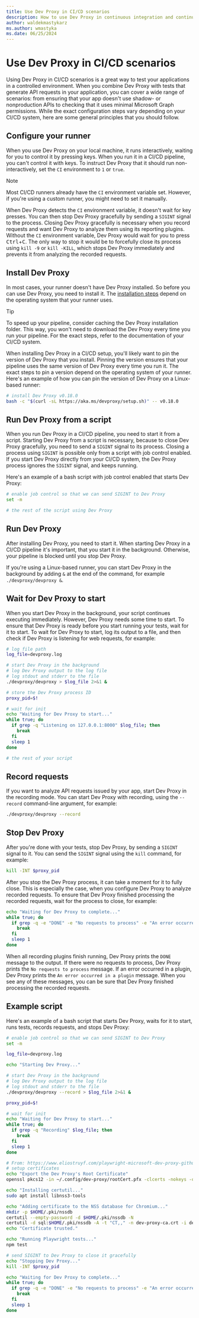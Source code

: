 ```yaml
---
title: Use Dev Proxy in CI/CD scenarios
description: How to use Dev Proxy in continuous integration and continuous deployment (CI/CD) scenarios
author: waldekmastykarz
ms.author: wmastyka
ms.date: 06/25/2024
---
```


# Use Dev Proxy in CI/CD scenarios

Using Dev Proxy in CI/CD scenarios is a great way to test your applications in a controlled environment. When you combine Dev Proxy with tests that generate API requests in your application, you can cover a wide range of scenarios: from ensuring that your app doesn't use shadow- or nonproduction APIs to checking that it uses minimal Microsoft Graph permissions. While the exact configuration steps vary depending on your CI/CD system, here are some general principles that you should follow.

## Configure your runner

When you use Dev Proxy on your local machine, it runs interactively, waiting for you to control it by pressing keys. When you run it in a CI/CD pipeline, you can't control it with keys. To instruct Dev Proxy that it should run non-interactively, set the `CI` environment to `1` or `true`.

> [!NOTE]
> Most CI/CD runners already have the `CI` environment variable set. However, if you're using a custom runner, you might need to set it manually.

When Dev Proxy detects the `CI` environment variable, it doesn't wait for key presses. You can then stop Dev Proxy gracefully by sending a `SIGINT` signal to the process. Closing Dev Proxy gracefully is necessary when you record requests and want Dev Proxy to analyze them using its reporting plugins. Without the `CI` environment variable, Dev Proxy would wait for you to press <kbd>Ctrl</kbd>+<kbd>C</kbd>. The only way to stop it would be to forcefully close its process using `kill -9` or `kill -KILL`, which stops Dev Proxy immediately and prevents it from analyzing the recorded requests.

## Install Dev Proxy

In most cases, your runner doesn't have Dev Proxy installed. So before you can use Dev Proxy, you need to install it. The [installation steps](../get-started.md#install-dev-proxy) depend on the operating system that your runner uses.

> [!TIP]
> To speed up your pipeline, consider caching the Dev Proxy installation folder. This way, you won't need to download the Dev Proxy every time you run your pipeline. For the exact steps, refer to the documentation of your CI/CD system.

When installing Dev Proxy in a CI/CD setup, you'll likely want to pin the version of Dev Proxy that you install. Pinning the version ensures that your pipeline uses the same version of Dev Proxy every time you run it. The exact steps to pin a version depend on the operating system of your runner. Here's an example of how you can pin the version of Dev Proxy on a Linux-based runner:

```bash
# install Dev Proxy v0.18.0
bash -c "$(curl -sL https://aka.ms/devproxy/setup.sh)" -- v0.18.0
```

## Run Dev Proxy from a script

When you run Dev Proxy in a CI/CD pipeline, you need to start it from a script. Starting Dev Proxy from a script is necessary, because to close Dev Proxy gracefully, you need to send a `SIGINT` signal to its process. Closing a process using `SIGINT` is possible only from a script with job control enabled. If you start Dev Proxy directly from your CI/CD system, the Dev Proxy process ignores the `SIGINT` signal, and keeps running.

Here's an example of a bash script with job control enabled that starts Dev Proxy:

```bash
# enable job control so that we can send SIGINT to Dev Proxy
set -m

# the rest of the script using Dev Proxy
```

## Run Dev Proxy

After installing Dev Proxy, you need to start it. When starting Dev Proxy in a CI/CD pipeline it's important, that you start it in the background. Otherwise, your pipeline is blocked until you stop Dev Proxy.

If you're using a Linux-based runner, you can start Dev Proxy in the background by adding `&` at the end of the command, for example `./devproxy/devproxy &`.

## Wait for Dev Proxy to start

When you start Dev Proxy in the background, your script continues executing immediately. However, Dev Proxy needs some time to start. To ensure that Dev Proxy is ready before you start running your tests, wait for it to start. To wait for Dev Proxy to start, log its output to a file, and then check if Dev Proxy is listening for web requests, for example:

```bash
# log file path
log_file=devproxy.log

# start Dev Proxy in the background
# log Dev Proxy output to the log file
# log stdout and stderr to the file
./devproxy/devproxy > $log_file 2>&1 &

# store the Dev Proxy process ID
proxy_pid=$!

# wait for init
echo "Waiting for Dev Proxy to start..."
while true; do
  if grep -q "Listening on 127.0.0.1:8000" $log_file; then
    break
  fi
  sleep 1
done

# the rest of your script
```

## Record requests

If you want to analyze API requests issued by your app, start Dev Proxy in the recording mode. You can start Dev Proxy with recording, using the `--record` command-line argument, for example:

```bash
./devproxy/devproxy --record
```

## Stop Dev Proxy

After you're done with your tests, stop Dev Proxy, by sending a `SIGINT` signal to it. You can send the `SIGINT` signal using the `kill` command, for example:

```bash
kill -INT $proxy_pid
```

After you stop the Dev Proxy process, it can take a moment for it to fully close. This is especially the case, when you configure Dev Proxy to analyze recorded requests. To ensure that Dev Proxy finished processing the recorded requests, wait for the process to close, for example:

```bash
echo "Waiting for Dev Proxy to complete..."
while true; do
  if grep -q -e "DONE" -e "No requests to process" -e "An error occurred in a plugin" $log_file; then
    break
  fi
  sleep 1
done
```

When all recording plugins finish running, Dev Proxy prints the `DONE` message to the output. If there were no requests to process, Dev Proxy prints the `No requests to process` message. If an error occurred in a plugin, Dev Proxy prints the `An error occurred in a plugin` message. When you see any of these messages, you can be sure that Dev Proxy finished processing the recorded requests.

## Example script

Here's an example of a bash script that starts Dev Proxy, waits for it to start, runs tests, records requests, and stops Dev Proxy:

```bash
# enable job control so that we can send SIGINT to Dev Proxy
set -m

log_file=devproxy.log

echo "Starting Dev Proxy..."

# start Dev Proxy in the background
# log Dev Proxy output to the log file
# log stdout and stderr to the file
./devproxy/devproxy --record > $log_file 2>&1 &

proxy_pid=$!

# wait for init
echo "Waiting for Dev Proxy to start..."
while true; do
  if grep -q "Recording" $log_file; then
    break
  fi
  sleep 1
done

# From: https://www.eliostruyf.com/playwright-microsoft-dev-proxy-github-actions/
# setup certificates
echo "Export the Dev Proxy's Root Certificate"
openssl pkcs12 -in ~/.config/dev-proxy/rootCert.pfx -clcerts -nokeys -out dev-proxy-ca.crt -passin pass:""

echo "Installing certutil..."
sudo apt install libnss3-tools

echo "Adding certificate to the NSS database for Chromium..."
mkdir -p $HOME/.pki/nssdb
certutil --empty-password -d $HOME/.pki/nssdb -N 
certutil -d sql:$HOME/.pki/nssdb -A -t "CT,," -n dev-proxy-ca.crt -i dev-proxy-ca.crt
echo "Certificate trusted." 

echo "Running Playwright tests..."
npm test

# send SIGINT to Dev Proxy to close it gracefully
echo "Stopping Dev Proxy..."
kill -INT $proxy_pid

echo "Waiting for Dev Proxy to complete..."
while true; do
  if grep -q -e "DONE" -e "No requests to process" -e "An error occurred in a plugin" $log_file; then
    break
  fi
  sleep 1
done
```
